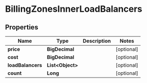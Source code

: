 

# BillingZonesInnerLoadBalancers


## Properties

| Name | Type | Description | Notes |
|------------ | ------------- | ------------- | -------------|
|**price** | **BigDecimal** |  |  [optional] |
|**cost** | **BigDecimal** |  |  [optional] |
|**loadBalancers** | **List&lt;Object&gt;** |  |  [optional] |
|**count** | **Long** |  |  [optional] |



